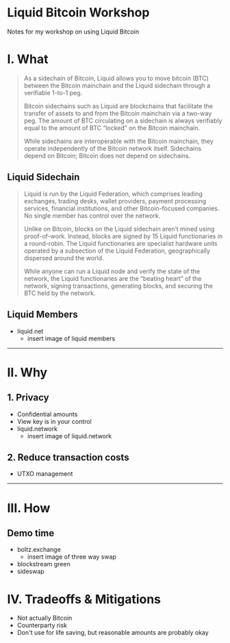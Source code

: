 # Liquid Bitcoin Workshop

Notes for my workshop on using Liquid Bitcoin

# I. What

> As a sidechain of Bitcoin, Liquid allows you to move bitcoin (BTC) between the Bitcoin mainchain and the Liquid sidechain through a verifiable 1-to-1 peg.
>
> Bitcoin sidechains such as Liquid are blockchains that facilitate the transfer of assets to and from the Bitcoin mainchain via a two-way peg. The amount of BTC circulating on a sidechain is always verifiably equal to the amount of BTC “locked” on the Bitcoin mainchain.
>
> While sidechains are interoperable with the Bitcoin mainchain, they operate independently of the Bitcoin network itself. Sidechains depend on Bitcoin; Bitcoin does not depend on sidechains.

## Liquid Sidechain

> Liquid is run by the Liquid Federation, which comprises leading exchanges, trading desks, wallet providers, payment processing services, financial institutions, and other Bitcoin-focused companies. No single member has control over the network.
>
> Unlike on Bitcoin, blocks on the Liquid sidechain aren’t mined using proof-of-work. Instead, blocks are signed by 15 Liquid functionaries in a round-robin. The Liquid functionaries are specialist hardware units operated by a subsection of the Liquid Federation, geographically dispersed around the world.
>
> While anyone can run a Liquid node and verify the state of the network, the Liquid functionaries are the “beating heart” of the network, signing transactions, generating blocks, and securing the BTC held by the network.

## Liquid Members

- liquid.net
  - insert image of liquid members

---

# II. Why

## 1. Privacy

- Confidential amounts
- View key is in your control
- liquid.network
  - insert image of liquid.network

## 2. Reduce transaction costs

- UTXO management

---

# III. How

## Demo time

- boltz.exchange
  - insert image of three way swap
- blockstream green
- sideswap

# IV. Tradeoffs & Mitigations

- Not actually Bitcoin
- Counterparty risk
- Don't use for life saving, but reasonable amounts are probably okay
